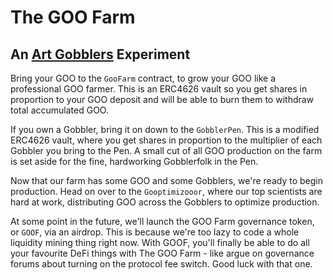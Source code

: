 # The GOO Farm

## An [Art Gobblers](https://www.paradigm.xyz/2022/09/artgobblers) Experiment

Bring your GOO to the `GooFarm` contract, to grow your GOO like a professional GOO farmer. This is an ERC4626 vault so you get shares in proportion to your GOO deposit and will be able to burn them to withdraw total accumulated GOO.

If you own a Gobbler, bring it on down to the `GobblerPen`. This is a modified ERC4626 vault, where you get shares in proportion to the multiplier of each Gobbler you bring to the Pen. A small cut of all GOO production on the farm is set aside for the fine, hardworking Gobblerfolk in the Pen.

Now that our farm has some GOO and some Gobblers, we're ready to begin production. Head on over to the `Gooptimizooor`, where our top scientists are hard at work, distributing GOO across the Gobblers to optimize production.

At some point in the future, we'll launch the GOO Farm governance token, or `GOOF`, via an airdrop. This is because we're too lazy to code a whole liquidity mining thing right now. With GOOF, you'll finally be able to do all your favourite DeFi things with The GOO Farm - like argue on governance forums about turning on the protocol fee switch. Good luck with that one.